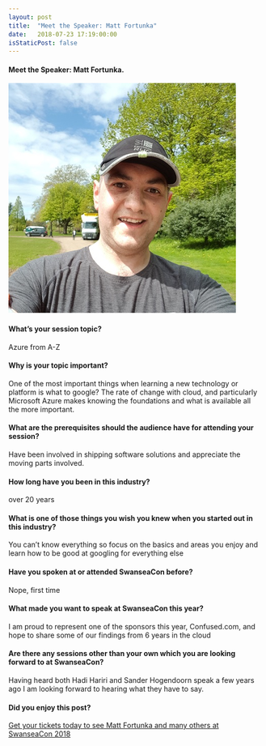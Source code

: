 ```yaml
---
layout: post
title:  "Meet the Speaker: Matt Fortunka"
date:   2018-07-23 17:19:00:00
isStaticPost: false
---
```


#### Meet the Speaker: Matt Fortunka.

<img src="/img/people/MatthewFortunka.jpg"/>

#### What’s your session topic?
Azure from A-Z
 

#### Why is your topic important?

One of the most important things when learning a new technology or platform is what to google? The rate of change with cloud, and particularly Microsoft Azure makes knowing the foundations and what is available all the more important.

 

#### What are the prerequisites should the audience have for attending your session?

Have been involved in shipping software solutions and appreciate the moving parts involved.

 

#### How long have you been in this industry?

over 20 years

 

#### What is one of those things you wish you knew when you started out in this industry?

You can’t know everything so focus on the basics and areas you enjoy and learn how to be good at googling for everything else

 

#### Have you spoken at or attended SwanseaCon before?

Nope, first time

 

#### What made you want to speak at SwanseaCon this year?

I am proud to represent one of the sponsors this year, Confused.com, and hope to share some of our findings from 6 years in the cloud

 

#### Are there any sessions other than your own which you are looking forward to at SwanseaCon?

Having heard both Hadi Hariri and Sander Hogendoorn speak a few years ago I am looking forward to hearing what they have to say.

 



#### Did you enjoy this post?
[Get your tickets today to see Matt Fortunka and many others at SwanseaCon 2018](http://www.swanseacon.co.uk/)
